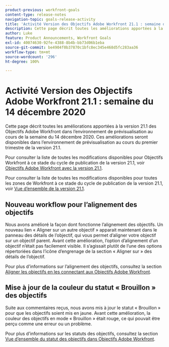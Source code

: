 ```yaml
---
product-previous: workfront-goals
content-type: release-notes
navigation-topic: goals-release-activity
title: 'Activité Version des Objectifs Adobe Workfront 21.1 : semaine du 14 décembre 2020'
description: Cette page décrit toutes les améliorations apportées à la version 21.1 des Objectifs Adobe Workfront dans l’environnement de prévisualisation au cours de la semaine du 14 décembre 2020. Ces améliorations seront disponibles dans l’environnement de prévisualisation au cours du premier trimestre de la version 21.1.
author: Luke
feature: Product Announcements, Workfront Goals
exl-id: 40074630-92fe-4388-8b4b-bb73d06b1eba
source-git-commit: be4904f0b37870c1bfc8ec345e468d5fc283aa36
workflow-type: tm+mt
source-wordcount: '296'
ht-degree: 100%

---
```


# Activité Version des Objectifs Adobe Workfront 21.1 : semaine du 14 décembre 2020

Cette page décrit toutes les améliorations apportées à la version 21.1 des Objectifs Adobe Workfront dans l’environnement de prévisualisation au cours de la semaine du 14 décembre 2020. Ces améliorations seront disponibles dans l’environnement de prévisualisation au cours du premier trimestre de la version 21.1.

Pour consulter la liste de toutes les modifications disponibles pour Objectifs Workfront à ce stade du cycle de publication de la version 21.1, voir [Objectifs Adobe Workfront avec la version 21.1](../../../../product-announcements/product-releases/goals-release-activity/goals-release-21-1.md).

Pour consulter la liste de toutes les modifications disponibles pour toutes les zones de Workfront à ce stade du cycle de publication de la version 21.1, voir [Vue d’ensemble de la version 21.1](../../../../product-announcements/product-releases/21.1-release-activity/21-1-release-overview.md).

## Nouveau workflow pour l’alignement des objectifs

Nous avons amélioré la façon dont fonctionne l’alignement des objectifs. Un nouveau lien « Aligner sur un autre objectif » apparait maintenant dans le panneau des détails de l’objectif, qui vous permet d’aligner votre objectif sur un objectif parent. Avant cette amélioration, l’option d’alignement d’un objectif n’était pas facilement visible. Il s’agissait plutôt de l’une des options répertoriées dans l’icône d’engrenage de la section « Aligner sur » des détails de l’objectif.

Pour plus d’informations sur l’alignement des objectifs, consultez la section [Aligner les objectifs en les connectant aux Objectifs Adobe Workfront](../../../../workfront-goals/goal-alignment/align-goals-by-connecting-them.md).

## Mise à jour de la couleur du statut « Brouillon » des objectifs

Suite aux commentaires reçus, nous avons mis à jour le statut « Brouillon » pour que les objectifs soient mis en jaune. Avant cette amélioration, la couleur des objectifs en mode « Brouillon » était rouge, ce qui pouvait être perçu comme une erreur ou un problème.

Pour plus d’informations sur les statuts des objectifs, consultez la section [Vue d’ensemble du statut des objectifs dans Objectifs Adobe Workfront](../../../../workfront-goals/goal-management/goal-status-overview.md).
